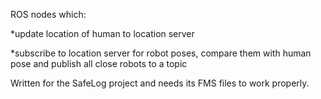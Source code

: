 ROS nodes which:

*update location of human to location server

*subscribe to location server for robot poses, compare them with human pose and publish all close robots to a topic

Written for the SafeLog project and needs its FMS files to work properly.

